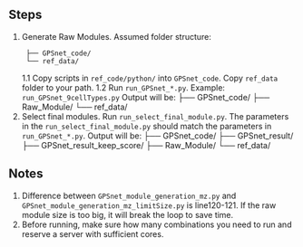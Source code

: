 ## Steps
1. Generate Raw Modules. 
   Assumed folder structure:
   ```
    ├── GPSnet_code/
    └── ref_data/
   ```
   1.1 Copy scripts in `ref_code/python/` into `GPSnet_code`. Copy `ref_data` folder to your path.
   1.2 Run `run_GPSnet_*.py`. Example: `run_GPSnet_9cellTypes.py`
   Output will be:
   ├── GPSnet_code/
   ├── Raw_Module/
   └── ref_data/
3. Select final modules.
   Run `run_select_final_module.py`. The parameters in the `run_select_final_module.py` should match the parameters in `run_GPSnet_*.py`.
   Output will be:
   ├── GPSnet_code/
   ├── GPSnet_result/
   ├── GPSnet_result_keep_score/
   ├── Raw_Module/
   └── ref_data/

## Notes
1. Difference between `GPSnet_module_generation_mz.py` and `GPSnet_module_generation_mz_limitSize.py` is line120-121. If the raw module size is too big, it will break the loop to save time.
2. Before running, make sure how many combinations you need to run and reserve a server with sufficient cores.
